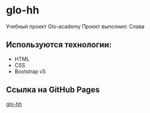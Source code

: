 # glo-hh
Учебный проект Glo-academy
Проект выполнил: Слава

## Используются технологии:
- HTML
- CSS
- Bootstrap v5

## Ссылка на GitHub Pages
[glo-hh](https://slawaslawa.github.io/glo-hh/)
